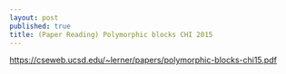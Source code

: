 ```yaml
---
layout: post
published: true
title: (Paper Reading) Polymorphic blocks CHI 2015
---
```


https://cseweb.ucsd.edu/~lerner/papers/polymorphic-blocks-chi15.pdf

